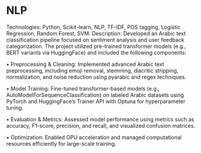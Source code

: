 # NLP
Technologies: Python, Scikit-learn, NLP, TF-IDF, POS tagging, Logistic Regression, Random Forest, SVM.
Description: Developed an Arabic text classification pipeline focused on sentiment analysis and user feedback categorization. The project utilized pre-trained transformer models (e.g., BERT variants via HuggingFace) and included the following components:

•	Preprocessing & Cleaning: Implemented advanced Arabic text preprocessing, including emoji removal, stemming, diacritic stripping, normalization, and noise reduction using pyarabic and regex techniques.

•	Model Training: Fine-tuned transformer-based models (e.g., AutoModelForSequenceClassification) on labeled Arabic datasets using PyTorch and HuggingFace’s Trainer API with Optuna for hyperparameter tuning.

•	Evaluation & Metrics: Assessed model performance using metrics such as accuracy, F1-score, precision, and recall, and visualized confusion matrices.

•	Optimization: Enabled GPU acceleration and managed computational resources efficiently for large-scale training.

